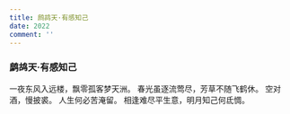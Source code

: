 ```yaml
---
title: 鹧鸪天·有感知己
date: 2022
comment: ''
---
```

### 鹧鸪天·有感知己

一夜东风入远楼，飘零孤客梦天洲。
春光虽逐流莺尽，芳草不随飞鹤休。
空对酒，慢披裘。
人生何必苦淹留。
相逢难尽平生意，明月知己何氐惆。